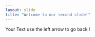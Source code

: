```yaml
---
layout: slide
title: "Welcome to our second slide!"
---
```

Your Text
use the left arrow to go back !
